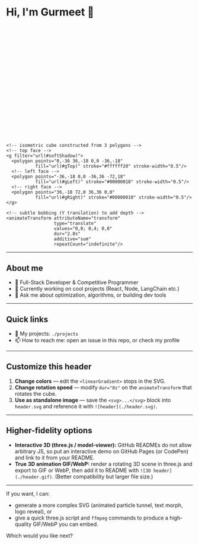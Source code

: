 # Hi, I'm Gurmeet 👋

<!-- Inline animated SVG header (rotating isometric cube) -->
<svg width="100%" height="220" viewBox="0 0 200 120" xmlns="http://www.w3.org/2000/svg" role="img" aria-label="Animated 3D cube">
  <defs>
    <linearGradient id="gTop" x1="0" x2="1">
      <stop offset="0" stop-color="#6EE7B7"/>
      <stop offset="1" stop-color="#3B82F6"/>
    </linearGradient>
    <linearGradient id="gLeft" x1="0" x2="1">
      <stop offset="0" stop-color="#60A5FA"/>
      <stop offset="1" stop-color="#7C3AED"/>
    </linearGradient>
    <linearGradient id="gRight" x1="0" x2="1">
      <stop offset="0" stop-color="#A78BFA"/>
      <stop offset="1" stop-color="#F472B6"/>
    </linearGradient>
    <filter id="softShadow" x="-50%" y="-50%" width="200%" height="200%">
      <feDropShadow dx="0" dy="6" stdDeviation="10" flood-opacity="0.18"/>
    </filter>
  </defs>

  <!-- group centered in the viewBox so rotation looks natural -->
  <g transform="translate(100,60)">
    <!-- continuous slow rotation around Z -->
    <animateTransform attributeName="transform"
                      type="rotate"
                      from="0 0 0"
                      to="360 0 0"
                      dur="8s"
                      repeatCount="indefinite" />

    <!-- isometric cube constructed from 3 polygons -->
    <!-- top face -->
    <g filter="url(#softShadow)">
      <polygon points="0,-36 36,-18 0,0 -36,-18"
               fill="url(#gTop)" stroke="#ffffff20" stroke-width="0.5"/>
      <!-- left face -->
      <polygon points="-36,-18 0,0 -36,36 -72,18"
               fill="url(#gLeft)" stroke="#00000010" stroke-width="0.5"/>
      <!-- right face -->
      <polygon points="36,-18 72,0 36,36 0,0"
               fill="url(#gRight)" stroke="#00000010" stroke-width="0.5"/>
    </g>

    <!-- subtle bobbing (Y translation) to add depth -->
    <animateTransform attributeName="transform"
                      type="translate"
                      values="0,0; 0,4; 0,0"
                      dur="2.8s"
                      additive="sum"
                      repeatCount="indefinite"/>
  </g>
</svg>

---

## About me
- 🚀 Full-Stack Developer & Competitive Programmer  
- 🔭 Currently working on cool projects (React, Node, LangChain etc.)  
- 💬 Ask me about optimization, algorithms, or building dev tools

---

## Quick links
- 🔗 My projects: `./projects`
- 📫 How to reach me: open an issue in this repo, or check my profile

---

## Customize this header
1. **Change colors** — edit the `<linearGradient>` stops in the SVG.
2. **Change rotation speed** — modify `dur="8s"` on the `animateTransform` that rotates the cube.
3. **Use as standalone image** — save the `<svg>...</svg>` block into `header.svg` and reference it with `![header](./header.svg)`.

---

## Higher-fidelity options
- **Interactive 3D (three.js / model-viewer):** GitHub READMEs do not allow arbitrary JS, so put an interactive demo on GitHub Pages (or CodePen) and link to it from your README.
- **True 3D animation GIF/WebP:** render a rotating 3D scene in three.js and export to GIF or WebP, then add it to README with `![3D header](./header.gif)`. (Better compatibility but larger file size.)

---

If you want, I can:
- generate a more complex SVG (animated particle tunnel, text morph, logo reveal), or
- give a quick three.js script and `ffmpeg` commands to produce a high-quality GIF/WebP you can embed.

Which would you like next?
